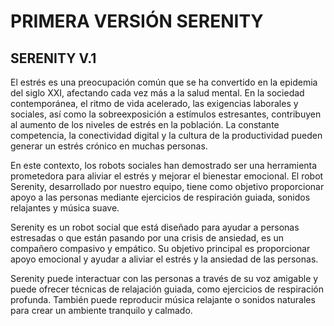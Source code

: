 # PRIMERA VERSIÓN SERENITY
## SERENITY V.1
El estrés es una preocupación común que se ha convertido en la epidemia del siglo XXI, afectando cada vez más a la salud mental. En la sociedad contemporánea, el ritmo de vida acelerado, las exigencias laborales y sociales, así como la sobreexposición a estímulos estresantes, contribuyen al aumento de los niveles de estrés en la población. La constante competencia, la conectividad digital y la cultura de la productividad pueden generar un estrés crónico en muchas personas.

En este contexto, los robots sociales han demostrado ser una herramienta prometedora para aliviar el estrés y mejorar el bienestar emocional. El robot Serenity, desarrollado por nuestro equipo, tiene como objetivo proporcionar apoyo a las personas mediante ejercicios de respiración guiada, sonidos relajantes y música suave.

Serenity es un robot social que está diseñado para ayudar a personas estresadas o que están pasando por una crisis de ansiedad, es un compañero compasivo y empático. Su objetivo principal es proporcionar apoyo emocional y ayudar a aliviar el estrés y la ansiedad de las personas.

Serenity puede interactuar con las personas a través de su voz amigable y puede ofrecer técnicas de relajación guiada, como ejercicios de respiración profunda. También puede reproducir música relajante o sonidos naturales para crear un ambiente tranquilo y calmado.

